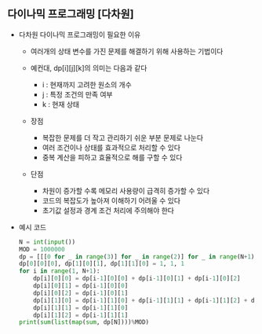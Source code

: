 ## 다이나믹 프로그래밍 [다차원]

- 다차원 다이나믹 프로그래밍이 필요한 이유
    
    - 여러개의 상태 변수를 가진 문제를 해결하기 위해 사용하는 기법이다
    - 예컨대, dp[i][j][k]의 의미는 다음과 같다
        
        - i : 현재까지 고려한 원소의 개수
        - j : 특정 조건의 만족 여부
        - k : 현재 상태
    
    - 장점

        - 복잡한 문제를 더 작고 관리하기 쉬운 부분 문제로 나눈다
        - 여러 조건이나 상태를 효과적으로 처리할 수 있다
        - 중복 계산을 피하고 효율적으로 해를 구할 수 있다

    - 단점

        - 차원이 증가할 수록 메모리 사용량이 급격히 증가할 수 있다
        - 코드의 복잡도가 높아져 이해하기 어려울 수 있다
        - 초기값 설정과 경계 조건 처리에 주의해야 한다

- 예시 코드

    ```py
    N = int(input())
    MOD = 1000000
    dp = [[[0 for _ in range(3)] for _ in range(2)] for _ in range(N+1)]
    dp[0][0][0], dp[1][0][1], dp[1][1][0] = 1, 1, 1
    for i in range(1, N+1):
        dp[i][0][0] = dp[i-1][0][0] + dp[i-1][0][1] + dp[i-1][0][2]
        dp[i][0][1] = dp[i-1][0][0]
        dp[i][0][2] = dp[i-1][0][1]
        dp[i][1][0] = dp[i-1][1][0] + dp[i-1][1][1] + dp[i-1][1][2] + dp[i-1][0][0] + dp[i-1][0][1] + dp[i-1][0][2]
        dp[i][1][1] = dp[i-1][1][0]
        dp[i][1][2] = dp[i-1][1][1]
    print(sum(list(map(sum, dp[N])))%MOD)
    ```
